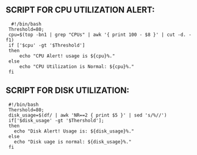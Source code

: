 SCRIPT FOR CPU UTILIZATION ALERT:
---------------------------------
      #!/bin/bash
     Threshold=80;
     cpu=$(top -bn1 | grep "CPUs" | awk '{ print 100 - $8 }' | cut -d. -f1)
     if ['$cpu' -gt '$Threshold']
     then 
         echo "CPU Alert! usage is ${cpu}%."
     else
         echo "CPU Utilization is Normal: ${cpu}%."
     fi


SCRIPT FOR DISK UTILIZATION:
----------------------------

     #!/bin/bash
     Thershold=80;
     disk_usage=$(df/ | awk 'NR==2 { print $5 }' | sed 's/%//')
     if['$disk_usage' -gt '$Thershold'];
     then
       echo "Disk Alert! Usage is: ${disk_usage}%."
     else
       echo "Disk uage is normal: ${disk_usage}%."
     fi



